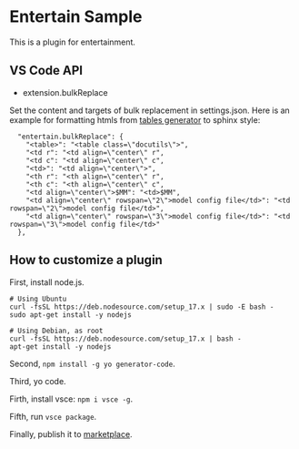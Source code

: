 # Entertain Sample

This is a plugin for entertainment.

## VS Code API
- extension.bulkReplace

Set the content and targets of bulk replacement in settings.json. Here is an example for formatting htmls from [tables generator](https://www.tablesgenerator.com/) to sphinx style:
```
  "entertain.bulkReplace": {
    "<table>": "<table class=\"docutils\">",
	"<td r": "<td align=\"center\" r",
    "<td c": "<td align=\"center\" c",
	"<td>": "<td align=\"center\">",
    "<th r": "<th align=\"center\" r",
	"<th c": "<th align=\"center\" c",
    "<td align=\"center\">$MM": "<td>$MM",
	"<td align=\"center\" rowspan=\"2\">model config file</td>": "<td rowspan=\"2\">model config file</td>",
	"<td align=\"center\" rowspan=\"3\">model config file</td>": "<td rowspan=\"3\">model config file</td>"
  },
```

## How to customize a plugin

First, install node.js.
```
# Using Ubuntu
curl -fsSL https://deb.nodesource.com/setup_17.x | sudo -E bash -
sudo apt-get install -y nodejs

# Using Debian, as root
curl -fsSL https://deb.nodesource.com/setup_17.x | bash -
apt-get install -y nodejs
```

Second, `npm install -g yo generator-code`.

Third, yo code.

Firth, install vsce: `npm i vsce -g`.

Fifth, run `vsce package`.

Finally, publish it to [marketplace](https://marketplace.visualstudio.com/).
